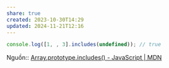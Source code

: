 ```yaml
---
share: true
created: 2023-10-30T14:29
updated: 2024-11-21T12:16
---
```

```js
console.log([1, , 3].includes(undefined)); // true
```
Nguồn:: [Array.prototype.includes() - JavaScript | MDN](https://developer.mozilla.org/en-US/docs/Web/JavaScript/Reference/Global_Objects/Array/includes)